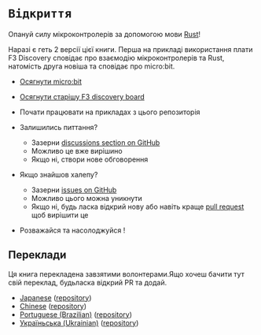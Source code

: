 # `Відкриття`

Опануй силу мікроконтролерів за допомогою мови [Rust](https://www.rust-lang.org/)!

Наразі є геть 2 версії цієї книги. Перша на прикладі використання плати 
F3 Discovery сповідає про взаємодію мікроконтролерів та Rust, натомість друга
новіша та сповідає про micro:bit.
 
- [Осягнути micro:bit](https://docs.rust-embedded.org/discovery/microbit)
- [Осягнути старішу F3 discovery board](https://docs.rust-embedded.org/discovery/f3discovery)
- Почати працювати на прикладах з цього репозиторія 
- Залишились питтання?
    - Зазерни [discussions section on
      GitHub](https://github.com/rust-embedded/discovery/discussions)
    - Можливо це вже вирішино
    - Якщо ні, створи нове обговорення
- Якщо знайшов халепу?
    - Зазерни [issues on
      GitHub](https://github.com/rust-embedded/discovery/issues)
    - Можливо цього можна уникнути
    - Якщо ні, будь ласка відкрий нову або навіть краще [pull
      request](https://github.com/rust-embedded/discovery/pulls) щоб
      вирішити це
      

- Розважайся та насолоджуйся !

## Переклади

Ця книга перекладена завзятими волонтерами.Ящо хочеш бачити тут свій переклад,
будьласка відкрий PR та додай.

* [Japanese](https://tomoyuki-nakabayashi.github.io/discovery/)
  ([repository](https://github.com/tomoyuki-nakabayashi/discovery))
* [Chinese](https://jzow.github.io/discovery/)
  ([repository](https://github.com/jzow/discovery))
* [Portuguese (Brazilian)](https://allyssan.github.io/discovery/)
  ([repository](https://github.com/allyssan/discovery))
* [Україньська (Ukrainian)](https://allyssan.github.io/discovery/)
  ([repository](https://github.com/Yahta20/discovery))
